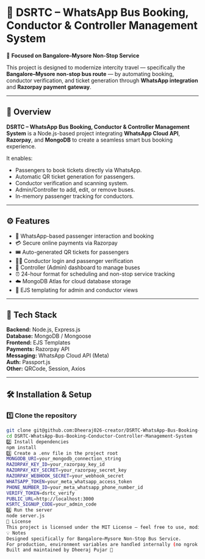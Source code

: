 # 🚌 DSRTC – WhatsApp Bus Booking, Conductor & Controller Management System  

📍 **Focused on Bangalore–Mysore Non-Stop Service**  

This project is designed to modernize intercity travel — specifically the **Bangalore–Mysore non-stop bus route** — by automating booking, conductor verification, and ticket generation through **WhatsApp integration** and **Razorpay payment gateway**.  

---

## 🚀 Overview

**DSRTC – WhatsApp Bus Booking, Conductor & Controller Management System** is a Node.js-based project integrating **WhatsApp Cloud API**, **Razorpay**, and **MongoDB** to create a seamless smart bus booking experience.  

It enables:  
- Passengers to book tickets directly via WhatsApp.  
- Automatic QR ticket generation for passengers.  
- Conductor verification and scanning system.  
- Admin/Controller to add, edit, or remove buses.  
- In-memory passenger tracking for conductors.  

---

## ⚙️ Features

- 💬 WhatsApp-based passenger interaction and booking  
- 💳 Secure online payments via Razorpay  
- 🎟️ Auto-generated QR tickets for passengers  
- 👨‍✈️ Conductor login and passenger verification  
- 🧭 Controller (Admin) dashboard to manage buses  
- ⏰ 24-hour format for scheduling and non-stop service tracking  
- ☁️ MongoDB Atlas for cloud database storage  
- 🧩 EJS templating for admin and conductor views  

---

## 🧰 Tech Stack

**Backend:** Node.js, Express.js  
**Database:** MongoDB / Mongoose  
**Frontend:** EJS Templates  
**Payments:** Razorpay API  
**Messaging:** WhatsApp Cloud API (Meta)  
**Auth:** Passport.js  
**Other:** QRCode, Session, Axios  

---

## 🛠️ Installation & Setup

### 1️⃣ Clone the repository
```bash
git clone git@github.com:Dheeraj026-creator/DSRTC-WhatsApp-Bus-Booking-Conductor-Controller-Management-System.git
cd DSRTC-WhatsApp-Bus-Booking-Conductor-Controller-Management-System
2️⃣ Install dependencies
npm install
3️⃣ Create a .env file in the project root
MONGODB_URI=your_mongodb_connection_string  
RAZORPAY_KEY_ID=your_razorpay_key_id  
RAZORPAY_KEY_SECRET=your_razorpay_secret_key  
RAZORPAY_WEBHOOK_SECRET=your_webhook_secret  
WHATSAPP_TOKEN=your_meta_whatsapp_access_token  
PHONE_NUMBER_ID=your_meta_whatsapp_phone_number_id  
VERIFY_TOKEN=dsrtc_verify  
PUBLIC_URL=http://localhost:3000  
KSRTC_SIGNUP_CODE=your_admin_code
4️⃣ Run the server
node server.js
🚏 License
This project is licensed under the MIT License — feel free to use, modify, and share it with attribution.
💡 Notes
Designed specifically for Bangalore–Mysore Non-Stop Bus Service.
For production, environment variables are handled internally (no ngrok required).
Built and maintained by Dheeraj Pujar 🚀
